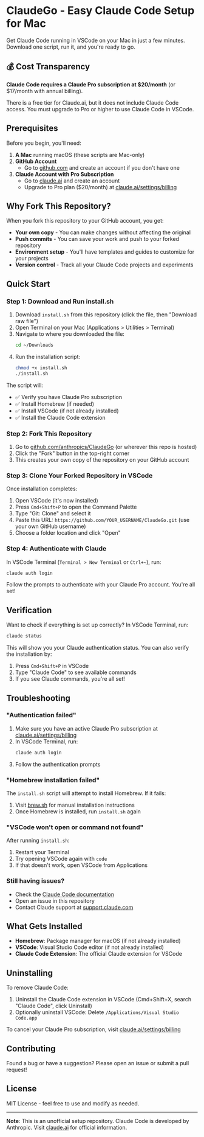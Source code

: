 # ClaudeGo - Easy Claude Code Setup for Mac

Get Claude Code running in VSCode on your Mac in just a few minutes. Download one script, run it, and you're ready to go.

## 💰 Cost Transparency

**Claude Code requires a Claude Pro subscription at $20/month** (or $17/month with annual billing).

There is a free tier for Claude.ai, but it does not include Claude Code access. You must upgrade to Pro or higher to use Claude Code in VSCode.

## Prerequisites

Before you begin, you'll need:

1. **A Mac** running macOS (these scripts are Mac-only)
2. **GitHub Account**
   - Go to [github.com](https://github.com) and create an account if you don't have one
3. **Claude Account with Pro Subscription**
   - Go to [claude.ai](https://claude.ai) and create an account
   - Upgrade to Pro plan ($20/month) at [claude.ai/settings/billing](https://claude.ai/settings/billing)

## Why Fork This Repository?

When you fork this repository to your GitHub account, you get:
- **Your own copy** - You can make changes without affecting the original
- **Push commits** - You can save your work and push to your forked repository
- **Environment setup** - You'll have templates and guides to customize for your projects
- **Version control** - Track all your Claude Code projects and experiments

## Quick Start

### Step 1: Download and Run install.sh

1. Download `install.sh` from this repository (click the file, then "Download raw file")
2. Open Terminal on your Mac (Applications > Utilities > Terminal)
3. Navigate to where you downloaded the file:
   ```bash
   cd ~/Downloads
   ```
4. Run the installation script:
   ```bash
   chmod +x install.sh
   ./install.sh
   ```

The script will:
- ✅ Verify you have Claude Pro subscription
- ✅ Install Homebrew (if needed)
- ✅ Install VSCode (if not already installed)
- ✅ Install the Claude Code extension

### Step 2: Fork This Repository

1. Go to [github.com/anthropics/ClaudeGo](https://github.com/anthropics/ClaudeGo) (or wherever this repo is hosted)
2. Click the "Fork" button in the top-right corner
3. This creates your own copy of the repository on your GitHub account

### Step 3: Clone Your Forked Repository in VSCode

Once installation completes:

1. Open VSCode (it's now installed)
2. Press `Cmd+Shift+P` to open the Command Palette
3. Type "Git: Clone" and select it
4. Paste this URL: `https://github.com/YOUR_USERNAME/ClaudeGo.git` (use your own GitHub username)
5. Choose a folder location and click "Open"

### Step 4: Authenticate with Claude

In VSCode Terminal (`Terminal > New Terminal` or `Ctrl+~`), run:

```bash
claude auth login
```

Follow the prompts to authenticate with your Claude Pro account. You're all set!

## Verification

Want to check if everything is set up correctly? In VSCode Terminal, run:

```bash
claude status
```

This will show you your Claude authentication status. You can also verify the installation by:

1. Press `Cmd+Shift+P` in VSCode
2. Type "Claude Code" to see available commands
3. If you see Claude commands, you're all set!

## Troubleshooting

### "Authentication failed"

1. Make sure you have an active Claude Pro subscription at [claude.ai/settings/billing](https://claude.ai/settings/billing)
2. In VSCode Terminal, run:
   ```bash
   claude auth login
   ```
3. Follow the authentication prompts

### "Homebrew installation failed"

The `install.sh` script will attempt to install Homebrew. If it fails:

1. Visit [brew.sh](https://brew.sh) for manual installation instructions
2. Once Homebrew is installed, run `install.sh` again

### "VSCode won't open or command not found"

After running `install.sh`:
1. Restart your Terminal
2. Try opening VSCode again with `code`
3. If that doesn't work, open VSCode from Applications

### Still having issues?

- Check the [Claude Code documentation](https://docs.claude.com/en/docs/claude-code)
- Open an issue in this repository
- Contact Claude support at [support.claude.com](https://support.claude.com)

## What Gets Installed

- **Homebrew**: Package manager for macOS (if not already installed)
- **VSCode**: Visual Studio Code editor (if not already installed)
- **Claude Code Extension**: The official Claude extension for VSCode

## Uninstalling

To remove Claude Code:

1. Uninstall the Claude Code extension in VSCode (Cmd+Shift+X, search "Claude Code", click Uninstall)
2. Optionally uninstall VSCode: Delete `/Applications/Visual Studio Code.app`

To cancel your Claude Pro subscription, visit [claude.ai/settings/billing](https://claude.ai/settings/billing)

## Contributing

Found a bug or have a suggestion? Please open an issue or submit a pull request!

## License

MIT License - feel free to use and modify as needed.

---

**Note**: This is an unofficial setup repository. Claude Code is developed by Anthropic. Visit [claude.ai](https://claude.ai) for official information.

